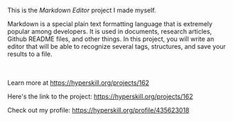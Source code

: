 This is the *Markdown Editor* project I made myself.


<p>Markdown is a special plain text formatting language that is extremely popular among developers. It is used in documents, research articles, Github README files, and other things. In this project, you will write an editor that will be able to recognize several tags, structures, and save your results to a file.</p><br/><br/>Learn more at <a href="https://hyperskill.org/projects/162?utm_source=ide&utm_medium=ide&utm_campaign=ide&utm_content=project-card">https://hyperskill.org/projects/162</a>

Here's the link to the project: https://hyperskill.org/projects/162

Check out my profile: https://hyperskill.org/profile/435623018